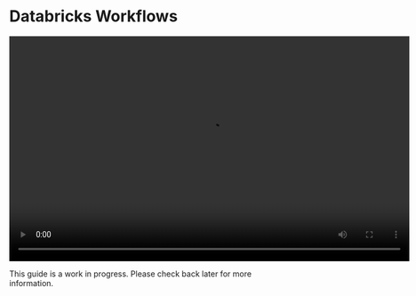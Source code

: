 # Databricks Workflows

<video width="720" height="405" controls>
    <source src="/api/media/workflows.mp4" type="video/mp4">
    Your browser does not support the video tag.
</video>

This guide is a work in progress. Please check back later for more information.
